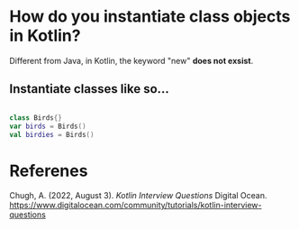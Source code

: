 # How do you instantiate class objects in Kotlin? 

Different from Java, in Kotlin, the keyword "new" 
**does not exsist**. 

## Instantiate classes like so... 

``` kotlin 

class Birds{} 
var birds = Birds() 
val birdies = Birds() 

```

# Referenes 
Chugh, A. (2022, August 3). *Kotlin Interview Questions* 
	Digital Ocean. <https://www.digitalocean.com/community/tutorials/kotlin-interview-questions> 
